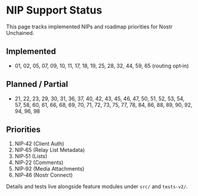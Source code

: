 # NIP Support Status

This page tracks implemented NIPs and roadmap priorities for Nostr Unchained.

## Implemented
- 01, 02, 05, 07, 09, 10, 11, 17, 18, 19, 25, 28, 32, 44, 59, 65 (routing opt‑in)

## Planned / Partial
- 21, 22, 23, 29, 30, 31, 36, 37, 40, 42, 43, 45, 46, 47, 50, 51, 52, 53, 54, 57, 58, 60, 61, 66, 68, 69, 70, 71, 72, 73, 75, 77, 78, 84, 86, 88, 89, 90, 92, 94, 96, 98

## Priorities
1. NIP‑42 (Client Auth)
2. NIP‑65 (Relay List Metadata)
3. NIP‑51 (Lists)
4. NIP‑22 (Comments)
5. NIP‑92 (Media Attachments)
6. NIP‑46 (Nostr Connect)

Details and tests live alongside feature modules under `src/` and `tests-v2/`.
